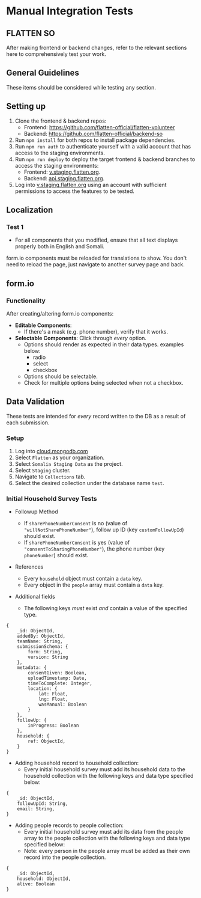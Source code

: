 # Manual Integration Tests
## FLATTEN SO

After making frontend or backend changes, refer to the relevant sections here to comprehensively test your work.

## General Guidelines

These items should be considered while testing any section.

## Setting up
1. Clone the frontend & backend repos:
    * Frontend: https://github.com/flatten-official/flatten-volunteer
    * Backend: https://github.com/flatten-official/backend-so
2. Run `npm install` for both repos to install package dependencies.
3. Run `npm run auth` to authenticate yourself with a valid account that has access to the staging environments.
4. Run `npm run deploy` to deploy the target frontend & backend branches to access the staging environments:
    * Frontend: [v.staging.flatten.org](https://v.staging.flatten.org/).
    * Backend: [api.staging.flatten.org](https://api.staging.flatten.org/).
5. Log into [v.staging.flatten.org](https://v.staging.flatten.org/) using an account with sufficient permissions to access the features to be tested.

## Localization

### Test 1

* For all components that you modified, ensure that all text displays properly both in English and Somali.

form.io components must be reloaded for translations to show. You don't need to reload the page, just navigate to another survey page and back.

## form.io

### Functionality

After creating/altering form.io components:

* **Editable Components**:
    * If there's a mask (e.g. phone number), verify that it works.
* **Selectable Components**: Click through *every* option.
    * Options should render as expected in their data types. examples below:
        * radio
        * select
        * checkbox
    * Options should be selectable.
    * Check for multiple options being selected when not a checkbox.

## Data Validation

These tests are intended for *every* record written to the DB as a result of each submission.

### Setup

1. Log into [cloud.mongodb.com](https://cloud.mongodb.com/)
2. Select `Flatten` as your organization.
3. Select `Somalia Staging Data` as the project.
4. Select `Staging` cluster.
4. Navigate to `Collections` tab.
5. Select the desired collection under the database name `test`.


### Initial Household Survey Tests

* Followup Method
    * If `sharePhoneNumberConsent` is no (value of `"willNotSharePhoneNumber"`), follow up ID (key `customFollowUpId`) should exist.
    * If `sharePhoneNumberConsent` is yes (value of `"consentToSharingPhoneNumber"`), the phone number (key `phoneNumber`) should exist.

* References
    * Every `household` object must contain a `data` key.
    * Every object in the `people` array must contain a `data` key.

* Additional fields
    * The following keys *must* exist *and* contain a value of the specified type.


```
{
    _id: ObjectId,
    addedBy: ObjectId,
    teamName: String,
    submissionSchema: {
        form: String,
        version: String
    },
    metadata: {
        consentGiven: Boolean,
        uploadTimestamp: Date,
        timeToComplete: Integer,
        location: {
            lat: Float,
            lng: Float,
            wasManual: Boolean
        }
    },
    followUp: {
        inProgress: Boolean
    },
    household: {
        ref: ObjectId,
    }
}
```

* Adding household record to household collection:
    * Every initial household survey must add its household data to the household collection with the following keys and data type specified below:

```
{
    _id: ObjectId,
    followUpId: String,
    email: String,
}
```

* Adding people records to people collection:
    * Every initial household survey must add its data from the people array to the people collection with the following keys and data type specified below:
    * Note: every person in the people array must be added as their own record into the people collection.

```
{
    _id: ObjectId,
    household: ObjectId,
    alive: Boolean
}
```


